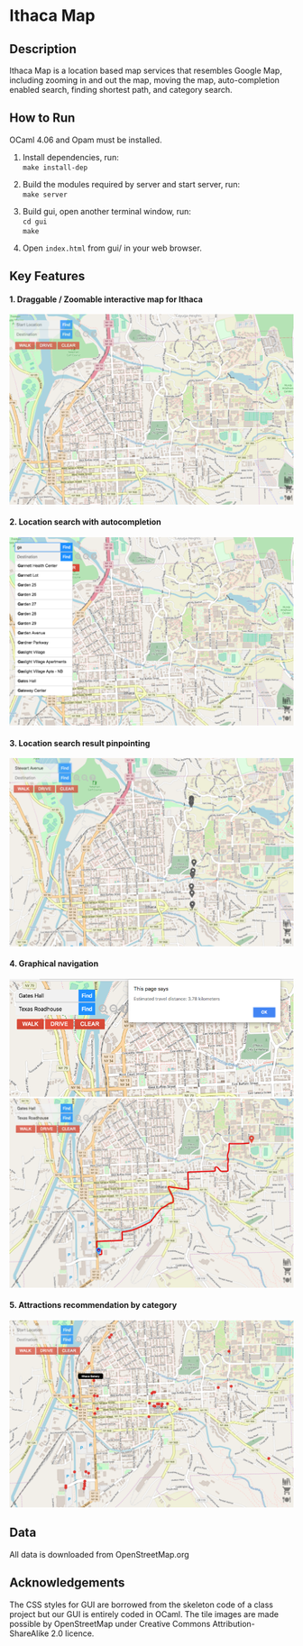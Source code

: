 # Ithaca Map

## Description
Ithaca Map is a location based map services that resembles Google Map, including zooming in and out the map, moving the map, auto-completion enabled search, finding shortest path, and category search.

## How to Run
OCaml 4.06 and Opam must be installed. 

1. Install dependencies, run:<br>
`make install-dep`

2. Build the modules required by server and start server, run:<br>
`make server`

3. Build gui, open another terminal window, run:<br>
`cd gui`<br>
`make`

4. Open `index.html` from gui/ in your web browser.

## Key Features
#### 1. Draggable / Zoomable interactive map for Ithaca
![Alt text](images/1.png)
#### 2. Location search with autocompletion
![Alt text](images/2.png)
#### 3. Location search result pinpointing
![Alt text](images/3.png)
#### 4. Graphical navigation
![Alt text](images/4.png)
![Alt text](images/5.png)
#### 5. Attractions recommendation by category
![Alt text](images/6.png)



## Data
All data is downloaded from OpenStreetMap.org


## Acknowledgements
The CSS styles for GUI are borrowed from the skeleton code of a class project but our GUI is entirely coded in OCaml. The tile images are made possible by OpenStreetMap under Creative Commons Attribution-ShareAlike 2.0 licence.



